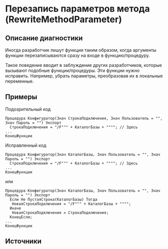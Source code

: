 # Перезапись параметров метода (RewriteMethodParameter)

<!-- Блоки выше заполняются автоматически, не трогать -->
## Описание диагностики
<!-- Описание диагностики заполняется вручную. Необходимо понятным языком описать смысл и схему работу -->
Иногда разработчик пишут функции таким образом, когда аргументы функции перезаписываются сразу на входе в функцию/процедуру. 

Такое поведение вводит в заблуждение других разработчиков, которые вызывают подобные функции/процедуры. 
Эти функции нужно исправить. Например, убрать параметры, преобразовав их в локальные переменные.

## Примеры
<!-- В данном разделе приводятся примеры, на которые диагностика срабатывает, а также можно привести пример, как можно исправить ситуацию -->
Подозрительный код
```bsl
Процедура Конфигуратор(Знач СтрокаПодключения, Знач Пользователь = "", Знач Пароль = "") Экспорт
  СтрокаПодключения = "/F""" + КаталогБазы + """"; // Здесь
...
КонецФункции
```

Исправленный код
```bsl
Процедура Конфигуратор(Знач КаталогБазы, Знач Пользователь = "", Знач Пароль = "") Экспорт
  СтрокаПодключения = "/F""" + КаталогБазы + """"; // Здесь
...
КонецФункции
```
или
```bsl
Процедура Конфигуратор(Знач КаталогБазы, Знач Пользователь = "", Знач Пароль = "") Экспорт
  Если Не ПустаяСтрока(КаталогБазы) Тогда
   НоваяСтрокаПодключения = "/F""" + КаталогБазы + """";
  Иначе
   НоваяСтрокаПодключения = СтрокаПодключения;
  КонецЕсли;
...
КонецФункции
```

## Источники
<!-- Необходимо указывать ссылки на все источники, из которых почерпнута информация для создания диагностики -->
<!-- Примеры источников

* [PVS-Studio V763. Parameter is always rewritten in function body before being used](https://pvs-studio.com/ru/docs/warnings/v6023)
